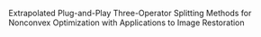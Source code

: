 Extrapolated Plug-and-Play Three-Operator Splitting Methods for Nonconvex Optimization with Applications to Image Restoration
